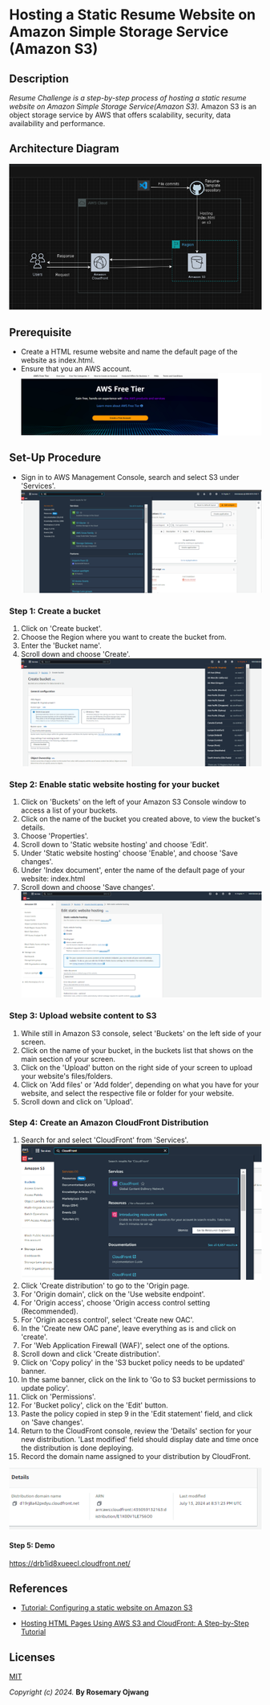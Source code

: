 # Hosting a Static Resume Website on Amazon Simple Storage Service (Amazon S3)
  
## Description
_Resume Challenge is a step-by-step process of hosting a static resume website on Amazon Simple Storage Service(Amazon S3)._
Amazon S3 is an object storage service by AWS that offers scalability, security, data availability and performance.

## Architecture Diagram
![AWSArchitecture](AWSArchitecture.png)

## Prerequisite
- Create a HTML resume website and name the default page of the website as index.html.
- Ensure that you an AWS account.
![AWS Account](FreeTierAccount.png)

## Set-Up Procedure
- Sign in to AWS Management Console, search and select S3 under 'Services'.
![S3 Search](<S3 Search.png>)

### Step 1: Create a bucket
1. Click on 'Create bucket'.
2. Choose the Region where you want to create the bucket from.
3. Enter the 'Bucket name'.
4. Scroll down and choose 'Create'.
![Create bucket](<Create Bucket.png>)

### Step 2: Enable static website hosting for your bucket

1. Click on 'Buckets' on the left of your Amazon S3 Console window to access a list of your buckets.
2. Click on the name of the bucket you created above, to view the bucket's details.
3. Choose 'Properties'.
4. Scroll down to 'Static website hosting' and choose 'Edit'.
5. Under 'Static website hosting' choose 'Enable', and choose 'Save changes'.
6. Under 'Index document', enter the name of the default page of your website: index.html
7. Scroll down and choose 'Save changes'.
![Enable static website hosting](<Enable static website hosting.png>)

### Step 3: Upload website content to S3
1. While still in Amazon S3 console, select 'Buckets' on the left side of your screen.
2. Click on the name of your bucket, in the buckets list that shows on the main section of your screen.
3. Click on the 'Upload' button on the right side of your screen to upload your website's files/folders.
4. Click on 'Add files' or 'Add folder', depending on what you have for your website, and select the respective file or folder for your website.
5. Scroll down and click on 'Upload'.

### Step 4: Create an Amazon CloudFront Distribution
1. Search for and select 'CloudFront' from 'Services'.
![alt text](<CloudFront Nav.png>)
2. Click 'Create distribution' to go to the 'Origin page.
3. For 'Origin domain', click on the 'Use website endpoint'.
4. For 'Origin access', choose 'Origin access control setting (Recommended).
5. For 'Origin access control', select 'Create new OAC'.
6. In the 'Create new OAC pane', leave everything as is and click on 'create'.   
7. For 'Web Application Firewall (WAF)', select one of the options.
8. Scroll down and click 'Create distribution'.   
9. Click on 'Copy policy' in the 'S3 bucket policy needs to be updated' banner.
10. In the same banner, click on the link to 'Go to S3 bucket permissions to update policy'.
11. Click on 'Permissions'.
12. For 'Bucket policy', click on the 'Edit' button.
13. Paste the policy copied in step 9 in the 'Edit statement' field, and click on 'Save changes'.
14. Return to the CloudFront console, review the 'Details' section for your new distribution. 'Last modified' field should display date and time once the distribution is done deploying.
15. Record the domain name assigned to your distribution by CloudFront.

![CloudFront Domain Name](<CloudFront Domain name.png>)

#### Step 5: Demo
https://drb1id8xueecl.cloudfront.net/



## References
- [Tutorial: Configuring a static website on Amazon S3
](https://docs.aws.amazon.com/AmazonS3/latest/userguide/HostingWebsiteOnS3Setup.html)

- [Hosting HTML Pages Using AWS S3 and CloudFront: A Step-by-Step Tutorial](https://medium.com/@fabiokndt/hosting-html-pages-using-aws-s3-and-cloudfront-a-step-by-step-tutorial-8149476b11b4)

## Licenses
[MIT](https://opensource.org/license/mit)

_Copyright (c) 2024._ **By Rosemary Ojwang**
